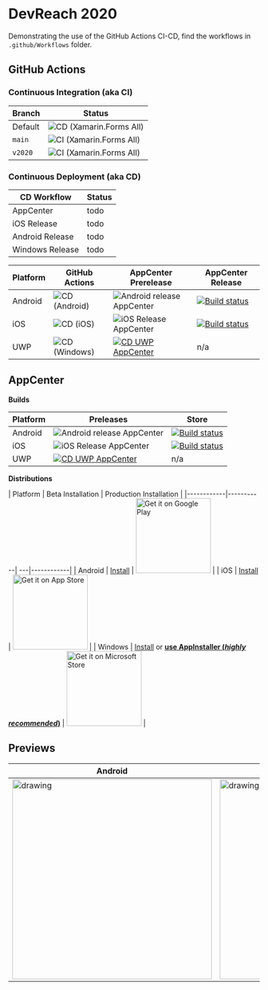 # DevReach 2020

Demonstrating the use of the GitHub Actions CI-CD, find the workflows in `.github/Workflows` folder.

## GitHub Actions

### Continuous Integration (aka CI)

| Branch        | Status |
|---------------|-----------|
| Default | ![CD (Xamarin.Forms All)](https://github.com/LanceMcCarthy/DevReachCompanion/workflows/CD%20(Xamarin.Forms%20All)/badge.svg) |
| `main` | ![CI (Xamarin.Forms All)](https://github.com/LanceMcCarthy/DevReachCompanion/workflows/CI%20(Xamarin.Forms%20All)/badge.svg?branch=main) |
| `v2020` | ![CI (Xamarin.Forms All)](https://github.com/LanceMcCarthy/DevReachCompanion/workflows/CI%20(Xamarin.Forms%20All)/badge.svg?branch=v2020) |

### Continuous Deployment (aka CD)

| CD Workflow     | Status |
|-----------------|--------|
| AppCenter       | todo  |
| iOS Release     | todo  |
| Android Release | todo  |
| Windows Release | todo  |


| Platform | GitHub Actions | AppCenter Prerelease | AppCenter Release |
|----------|----------------|----------------|-------------------|
| Android  | ![CD (Android)](https://github.com/LanceMcCarthy/DevReachCompanion/workflows/CD%20(Android)/badge.svg) | ![Android release AppCenter](https://build.appcenter.ms/v0.1/apps/ef428033-8891-4add-95f2-7fc4f54c9923/branches/appcenter/badge) | [![Build status](https://build.appcenter.ms/v0.1/apps/ef428033-8891-4add-95f2-7fc4f54c9923/branches/release-android/badge)](https://appcenter.ms) |
| iOS      | ![CD (iOS)](https://github.com/LanceMcCarthy/DevReachCompanion/workflows/CD%20(iOS)/badge.svg) | ![iOS Release AppCenter](https://build.appcenter.ms/v0.1/apps/a01fbcb4-c5b2-48d3-87fa-79ae2bf9a1b7/branches/appcenter/badge) | [![Build status](https://build.appcenter.ms/v0.1/apps/a01fbcb4-c5b2-48d3-87fa-79ae2bf9a1b7/branches/release-ios/badge)](https://appcenter.ms) |
| UWP      | ![CD (Windows)](https://github.com/LanceMcCarthy/DevReachCompanion/workflows/CD%20(Windows)/badge.svg) |  [![CD UWP AppCenter](https://build.appcenter.ms/v0.1/apps/0915d3ca-e6c5-4b9c-b932-3ab15d014a40/branches/appcenter/badge)](https://appcenter.ms) | n/a |

## AppCenter

**Builds**

| Platform | Preleases | Store |
|----------|----------------|-------------------|
| Android  | ![Android release AppCenter](https://build.appcenter.ms/v0.1/apps/ef428033-8891-4add-95f2-7fc4f54c9923/branches/appcenter/badge) | [![Build status](https://build.appcenter.ms/v0.1/apps/ef428033-8891-4add-95f2-7fc4f54c9923/branches/release-android/badge)](https://appcenter.ms) |
| iOS  | ![iOS Release AppCenter](https://build.appcenter.ms/v0.1/apps/a01fbcb4-c5b2-48d3-87fa-79ae2bf9a1b7/branches/appcenter/badge) | [![Build status](https://build.appcenter.ms/v0.1/apps/a01fbcb4-c5b2-48d3-87fa-79ae2bf9a1b7/branches/release-ios/badge)](https://appcenter.ms) |
| UWP |  [![CD UWP AppCenter](https://build.appcenter.ms/v0.1/apps/0915d3ca-e6c5-4b9c-b932-3ab15d014a40/branches/appcenter/badge)](https://appcenter.ms) | n/a |

**Distributions**

| Platform   | Beta Installation | Production Installation |
|------------|-----------| ---|------------|
| Android    |  [Install](install.appcenter.ms/users/lance-mccarthy-1uw5/apps/devreach-2020-android/distribution_groups/testers) | <a href='http://play.google.com/store/apps/details?id=com.LancelotSoftware.DevReachCompanion'><img alt='Get it on Google Play' src='https://play.google.com/intl/en_us/badges/static/images/badges/en_badge_web_generic.png' width='150'/></a>     |
| iOS        |  [Install](install.appcenter.ms/users/lance-mccarthy-1uw5/apps/devreach-2020-ios/distribution_groups/testers) | <a href='https://apps.apple.com/us/app/devreach-companion/id1483349010?ls=1'><img alt='Get it on App Store' src='https://linkmaker.itunes.apple.com/en-us/badge-lrg.svg?kind=iossoftware' width='150'/></a> |
| Windows | [Install](install.appcenter.ms/users/lance-mccarthy-1uw5/apps/devreach-2020-uwp/distribution_groups/testers) or  [**use AppInstaller (*highly recommended*)**](https://dvlup.blob.core.windows.net/general-app-files/Installers/DevReachCompanion/index.html) | <a href='//www.microsoft.com/store/apps/9MZNMK3MPV8R?cid=storebadge&ocid=badge'><img src='https://assets.windowsphone.com/85864462-9c82-451e-9355-a3d5f874397a/English_get-it-from-MS_InvariantCulture_Default.png' alt='Get it on Microsoft Store' width='150'/></a> |

## Previews

| Android  | iOS                                      | UWP      |
|----------|------------------------------------------|----------|
| <img src="https://user-images.githubusercontent.com/3520532/95248542-71052580-07e5-11eb-967b-bb68f29015f8.png" alt="drawing" height="400" /> | <img src="https://user-images.githubusercontent.com/3520532/95267655-c05a4e80-0803-11eb-980b-2c7c51dd2323.png" alt="drawing" height="400"/> | <img src="https://user-images.githubusercontent.com/3520532/95270221-1382d000-0809-11eb-9567-a6015cce6321.png" alt="drawing" height="400"/> |

